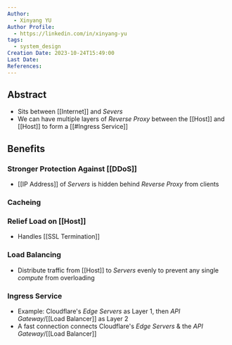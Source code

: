 ```yaml
---
Author:
  - Xinyang YU
Author Profile:
  - https://linkedin.com/in/xinyang-yu
tags:
  - system_design
Creation Date: 2023-10-24T15:49:00
Last Date: 
References:
---
```

## Abstract
- Sits between [[Internet]] and *Severs*
- We can have multiple layers of *Reverse Proxy* between the [[Host]] and [[Host]] to form a [[#Ingress Service]]


## Benefits
### Stronger Protection Against [[DDoS]]
- [[IP Address]] of *Servers* is hidden behind *Reverse Proxy* from clients
### Cacheing
### Relief Load on [[Host]]
- Handles [[SSL Termination]]
### Load Balancing
- Distribute traffic from [[Host]] to *Servers* evenly to prevent any single *compute* from overloading 


### Ingress Service
- Example: Cloudflare's *Edge Servers* as Layer 1, then *API Gateway*/[[Load Balancer]] as Layer 2
- A fast connection connects Cloudflare's *Edge Servers* & the *API Gateway*/[[Load Balancer]] 